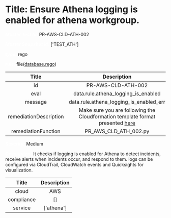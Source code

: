 



# Title: Ensure Athena logging is enabled for athena workgroup.


***<font color="white">Master Test Id:</font>*** PR-AWS-CLD-ATH-002

***<font color="white">Master Snapshot Id:</font>*** ['TEST_ATH']

***<font color="white">type:</font>*** rego

***<font color="white">rule:</font>*** file([database.rego])  
  
  
  
  

|Title|Description|
| :---: | :---: |
|id|PR-AWS-CLD-ATH-002|
|eval|data.rule.athena_logging_is_enabled|
|message|data.rule.athena_logging_is_enabled_err|
|remediationDescription|Make sure you are following the Cloudformation template format presented <a href='https://boto3.amazonaws.com/v1/documentation/api/latest/reference/services/athena.html#Athena.Client.get_work_group' target='_blank'>here</a>|
|remediationFunction|PR_AWS_CLD_ATH_002.py|


***<font color="white">Severity:</font>*** Medium

***<font color="white">Description:</font>*** It checks if logging is enabled for Athena to detect incidents, receive alerts when incidents occur, and respond to them. logs can be configured via CloudTrail, CloudWatch events and Quicksights for visualization.  
  
  

|Title|Description|
| :---: | :---: |
|cloud|AWS|
|compliance|[]|
|service|['athena']|



[database.rego]: https://github.com/prancer-io/prancer-compliance-test/tree/master/aws/cloud/database.rego
